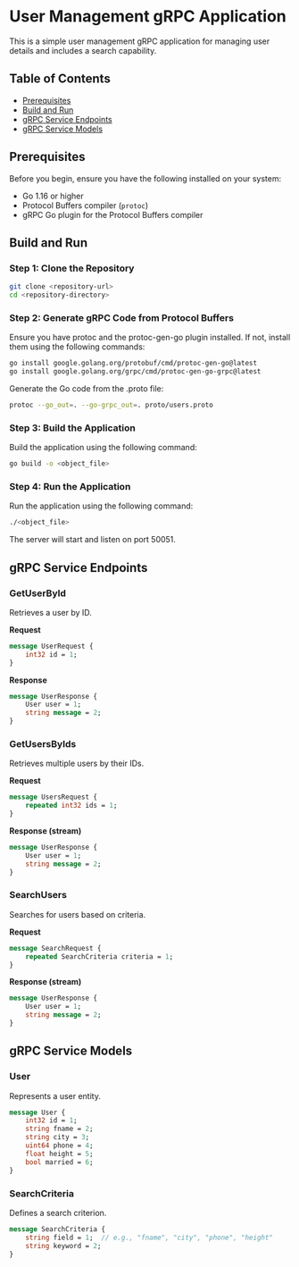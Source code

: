 # User Management gRPC Application

This is a simple user management gRPC application for managing user details and includes a search capability.

## Table of Contents

- [Prerequisites](#prerequisites)
- [Build and Run](#build-and-run)
- [gRPC Service Endpoints](#grpc-service-endpoints)
- [gRPC Service Models](#grpc-service-models)

## Prerequisites

Before you begin, ensure you have the following installed on your system:

- Go 1.16 or higher
- Protocol Buffers compiler (`protoc`)
- gRPC Go plugin for the Protocol Buffers compiler

## Build and Run

### Step 1: Clone the Repository

```bash
git clone <repository-url>
cd <repository-directory>
```

### Step 2: Generate gRPC Code from Protocol Buffers
Ensure you have protoc and the protoc-gen-go plugin installed. If not, install them using the following commands:

```bash
go install google.golang.org/protobuf/cmd/protoc-gen-go@latest
go install google.golang.org/grpc/cmd/protoc-gen-go-grpc@latest
```

Generate the Go code from the .proto file:

```bash
protoc --go_out=. --go-grpc_out=. proto/users.proto
```

### Step 3: Build the Application
Build the application using the following command:

```bash
go build -o <object_file>
```

### Step 4: Run the Application
Run the application using the following command:

```bash
./<object_file>
```

The server will start and listen on port 50051.

## gRPC Service Endpoints

### GetUserById
Retrieves a user by ID.

**Request**
```protobuf
message UserRequest {
    int32 id = 1;
}
```

**Response**

```protobuf
message UserResponse {
    User user = 1;
    string message = 2;
}
```

### GetUsersByIds
Retrieves multiple users by their IDs.

**Request**

```protobuf
message UsersRequest {
    repeated int32 ids = 1;
}
```

**Response (stream)**

```protobuf
message UserResponse {
    User user = 1;
    string message = 2;
}
```

### SearchUsers
Searches for users based on criteria.

**Request**

```protobuf
message SearchRequest {
    repeated SearchCriteria criteria = 1;
}
```

**Response (stream)**

```protobuf
message UserResponse {
    User user = 1;
    string message = 2;
}
```

## gRPC Service Models

### User
Represents a user entity.

```protobuf
message User {
    int32 id = 1;
    string fname = 2;
    string city = 3;
    uint64 phone = 4;
    float height = 5;
    bool married = 6;
}
```

### SearchCriteria
Defines a search criterion.

```protobuf
message SearchCriteria {
    string field = 1;  // e.g., "fname", "city", "phone", "height"
    string keyword = 2;
}
```

